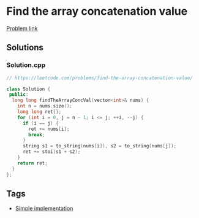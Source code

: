 # Find the array concatenation value

[Problem link](https://leetcode.com/problems/find-the-array-concatenation-value/)

## Solutions


### Solution.cpp
```cpp
// https://leetcode.com/problems/find-the-array-concatenation-value/

class Solution {
 public:
  long long findTheArrayConcVal(vector<int>& nums) {
    int n = nums.size();
    long long ret{};
    for (int i = 0, j = n - 1; i <= j; ++i, --j) {
      if (i == j) {
        ret += nums[i];
        break;
      }
      string s1 = to_string(nums[i]), s2 = to_string(nums[j]);
      ret += stoi(s1 + s2);
    }
    return ret;
  }
};
```
## Tags

* [Simple implementation](/Collections/simple-implementation.md#simple-implementation)
